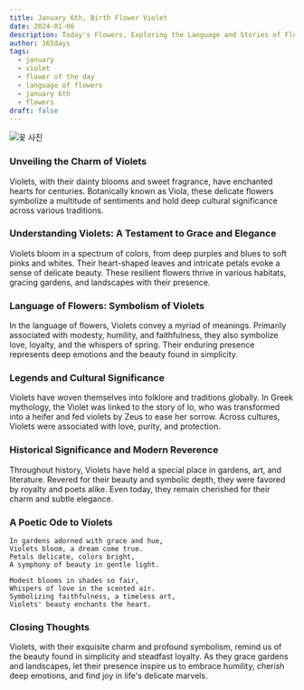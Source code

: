 ```yaml
---
title: January 6th, Birth Flower Violet
date: 2024-01-06
description: Today's Flowers, Exploring the Language and Stories of Flowers Violet
author: 365days
tags:
  - january
  - violet
  - flower of the day
  - language of flowers
  - january 6th
  - flowers
draft: false
---
```


![꽃 사진](https://cdn.pixabay.com/photo/2019/04/04/03/27/flowers-4101916_1280.jpg#center)

### Unveiling the Charm of Violets

Violets, with their dainty blooms and sweet fragrance, have enchanted hearts for centuries. Botanically known as Viola, these delicate flowers symbolize a multitude of sentiments and hold deep cultural significance across various traditions.

### Understanding Violets: A Testament to Grace and Elegance

Violets bloom in a spectrum of colors, from deep purples and blues to soft pinks and whites. Their heart-shaped leaves and intricate petals evoke a sense of delicate beauty. These resilient flowers thrive in various habitats, gracing gardens, and landscapes with their presence.

### Language of Flowers: Symbolism of Violets

In the language of flowers, Violets convey a myriad of meanings. Primarily associated with modesty, humility, and faithfulness, they also symbolize love, loyalty, and the whispers of spring. Their enduring presence represents deep emotions and the beauty found in simplicity.

### Legends and Cultural Significance

Violets have woven themselves into folklore and traditions globally. In Greek mythology, the Violet was linked to the story of Io, who was transformed into a heifer and fed violets by Zeus to ease her sorrow. Across cultures, Violets were associated with love, purity, and protection.

### Historical Significance and Modern Reverence

Throughout history, Violets have held a special place in gardens, art, and literature. Revered for their beauty and symbolic depth, they were favored by royalty and poets alike. Even today, they remain cherished for their charm and subtle elegance.

### A Poetic Ode to Violets

	In gardens adorned with grace and hue,
	Violets bloom, a dream come true.
	Petals delicate, colors bright,
	A symphony of beauty in gentle light.
	
	Modest blooms in shades so fair,
	Whispers of love in the scented air.
	Symbolizing faithfulness, a timeless art,
	Violets' beauty enchants the heart.


### Closing Thoughts

Violets, with their exquisite charm and profound symbolism, remind us of the beauty found in simplicity and steadfast loyalty. As they grace gardens and landscapes, let their presence inspire us to embrace humility, cherish deep emotions, and find joy in life's delicate marvels.


